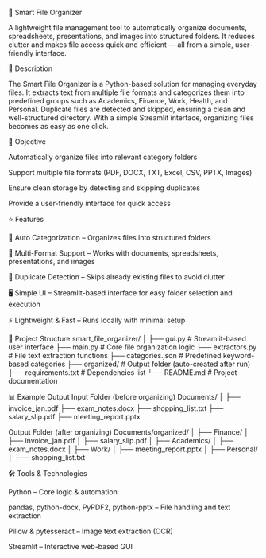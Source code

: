 📂 Smart File Organizer

A lightweight file management tool to automatically organize documents, spreadsheets, presentations, and images into structured folders. It reduces clutter and makes file access quick and efficient — all from a simple, user-friendly interface.

📄 Description

The Smart File Organizer is a Python-based solution for managing everyday files. It extracts text from multiple file formats and categorizes them into predefined groups such as Academics, Finance, Work, Health, and Personal. Duplicate files are detected and skipped, ensuring a clean and well-structured directory. With a simple Streamlit interface, organizing files becomes as easy as one click.

🎯 Objective

Automatically organize files into relevant category folders

Support multiple file formats (PDF, DOCX, TXT, Excel, CSV, PPTX, Images)

Ensure clean storage by detecting and skipping duplicates

Provide a user-friendly interface for quick access

⭐ Features

📂 Auto Categorization – Organizes files into structured folders

📑 Multi-Format Support – Works with documents, spreadsheets, presentations, and images

🔁 Duplicate Detection – Skips already existing files to avoid clutter

🖥️ Simple UI – Streamlit-based interface for easy folder selection and execution

⚡ Lightweight & Fast – Runs locally with minimal setup

🧱 Project Structure
smart_file_organizer/
│
├── gui.py               # Streamlit-based user interface
├── main.py              # Core file organization logic
├── extractors.py        # File text extraction functions
├── categories.json      # Predefined keyword-based categories
├── organized/           # Output folder (auto-created after run)
├── requirements.txt     # Dependencies list
└── README.md            # Project documentation

📊 Example Output
Input Folder (before organizing)
Documents/
│
├── invoice_jan.pdf
├── exam_notes.docx
├── shopping_list.txt
├── salary_slip.pdf
├── meeting_report.pptx

Output Folder (after organizing)
Documents/organized/
│
├── Finance/
│   ├── invoice_jan.pdf
│   ├── salary_slip.pdf
│
├── Academics/
│   ├── exam_notes.docx
│
├── Work/
│   ├── meeting_report.pptx
│
├── Personal/
│   ├── shopping_list.txt

🛠️ Tools & Technologies

Python – Core logic & automation

pandas, python-docx, PyPDF2, python-pptx – File handling and text extraction

Pillow & pytesseract – Image text extraction (OCR)

Streamlit – Interactive web-based GUI
